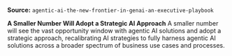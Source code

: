 **Source:** `agentic-ai-the-new-frontier-in-genai-an-executive-playbook`

**A Smaller Number Will Adopt a Strategic AI Approach**
A smaller number will see the vast opportunity window with agentic AI solutions and adopt a strategic approach, recalibrating AI strategies to fully harness agentic AI solutions across a broader spectrum of business use cases and processes.
